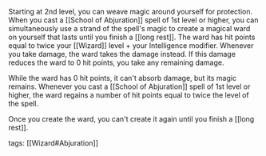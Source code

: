 Starting at 2nd level, you can weave magic around yourself for protection. When you cast a [[School of Abjuration]] spell of 1st level or higher, you can simultaneously use a strand of the spell's magic to create a magical ward on yourself that lasts until you finish a [[long rest]]. The ward has hit points equal to twice your [[Wizard]] level + your Intelligence modifier. Whenever you take damage, the ward takes the damage instead. If this damage reduces the ward to 0 hit points, you take any remaining damage.

While the ward has 0 hit points, it can't absorb damage, but its magic remains. Whenever you cast a [[School of Abjuration]] spell of 1st level or higher, the ward regains a number of hit points equal to twice the level of the spell.

Once you create the ward, you can't create it again until you finish a [[long rest]].

tags: [[Wizard#Abjuration]]